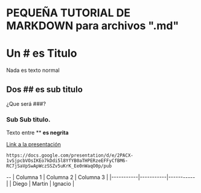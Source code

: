 # PEQUEÑA TUTORIAL DE MARKDOWN para archivos ".md"

# Un # es Titulo
Nada es texto normal
## Dos ## es sub titulo
¿Que será ###?
### Sub Sub titulo.
Texto entre ** **es negrita**  


[Link a la presentación](https://docs.google.com/presentation/d/e/2PACX-1vSjpcbVOsIKEo7kDdi5l8YfYB0aTHPERzeEFFyCfBM6-RC7jSaVpSwApWczSSZv5uKrK_Ee0nWaqO0p/pub)

``` 
https://docs.google.com/presentation/d/e/2PACX-1vSjpcbVOsIKEo7kDdi5l8YfYB0aTHPERzeEFFyCfBM6-RC7jSaVpSwApWczSSZv5uKrK_Ee0nWaqO0p/pub
```
--
| Columna 1 | Columna 2 | Columna 3 |
|-----------|-----------|-----------|
| Diego | Martin | Ignacio |

